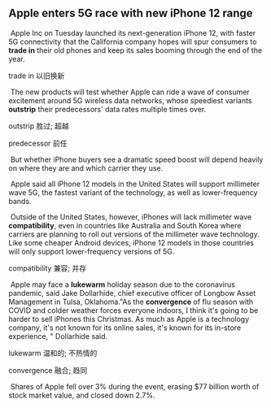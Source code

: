 ## Apple enters 5G race with new iPhone 12 range

​		Apple Inc on Tuesday launched its next-generation iPhone 12, with faster 5G connectivity that the California company hopes will spur consumers to **trade in** their old phones and keep its sales booming through the end of the year.

trade in  以旧换新

​		The new products will test whether Apple can ride a wave of consumer excitement around 5G wireless data networks, whose speediest variants **outstrip** their predecessors' data rates multiple times over.

outstrip  胜过; 超越

predecessor  前任

​		But whether iPhone buyers see a dramatic speed boost will depend heavily on where they are and which carrier they use.

​		Apple said all iPhone 12 models in the United States will support millimeter wave 5G, the fastest variant of the technology, as well as lower-frequency bands.

​		Outside of the United States, however, iPhones will lack millimeter wave **compatibility**, even in countries like Australia and South Korea where carriers are planning to roll out versions of the millimeter wave technology. Like some cheaper Android devices, iPhone 12 models in those countries will only support lower-frequency versions of 5G.

compatibility  兼容; 并存

​		Apple may face a **lukewarm** holiday season due to the coronavirus pandemic, said Jake Dollarhide, chief executive officer of Longbow Asset Management in Tulsa, Oklahoma."As the **convergence** of flu season with COVID and colder weather forces everyone indoors, I think it's going to be harder to sell iPhones this Christmas. As much as Apple is a technology company, it's not known for its online sales, it's known for its in-store experience, " Dollarhide said.

lukewarm  温和的; 不热情的

convergence  融合; 趋同

​		Shares of Apple fell over 3% during the event, erasing $77 billion worth of stock market value, and closed down 2.7%.